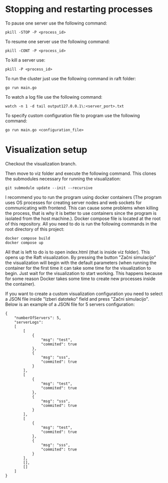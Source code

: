 # Stopping and restarting processes
To pause one server use the following command:
```
pkill -STOP -P <process_id>
```

To resume one server use the following command:
```
pkill -CONT -P <process_id>
```

To kill a server use:
```
pkill -P <process_id>
```

To run the cluster just use the following command in raft folder:
```
go run main.go
```

To watch a log file use the following command:
```
watch -n 1 -d tail output127.0.0.1\:<server_port>.txt
```

To specify custom configuration file to program use the following command:
```
go run main.go <configuration_file>
```

# Visualization setup

Checkout the visualization branch.

Then move to viz folder and execute the following command. This clones the submodules necessary for running the visualization:
```
git submodule update --init --recursive
```

I recommend you to run the program using docker containers (The program uses OS processes for creating server nodes and 
web sockets for communicating with frontend. This can cause some problems when killing the process, that is why it is 
better to use containers since the program is isolated from the host machine.). Docker compose file is located at the root 
of this repository. All you need to do is run the following commands in the root directory of this project:
```
docker compose build
docker compose up
```

All that is left to do is to open index.html (that is inside viz folder). This opens up the Raft visualization. By 
pressing the button "Začni simulacijo" the visualization will begin with the default parameters (when running the 
container for the first time it can take some time for the visualization to begin. Just wait for the visualization to 
start working. This happens because for some reason Docker takes some time to create new processes inside the container).

If you want to create a custom visualization configuration you need to select a JSON file inside "Izberi datoteko" field and 
press "Začni simulacijo". Below is an example of a JSON file for 5 servers configuration:

```
{
    "numberOfServers": 5,
    "serverLogs": 
    [
        [
            {
                "msg": "test",
                "commited": true
            },
            {
                "msg": "sss",
                "commited": true
            }
        ], 
        [
            {
                "msg": "test",
                "commited": true
            }, 
            {
                "msg": "sss",
                "commited": true
            }
        ], 
        [
            {
                "msg": "test",
                "commited": true
            },
            {
                "msg": "sss",
                "commited": true
            }
        ],
        [],
        []
    ]
}
```